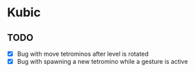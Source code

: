 # Kubic

## TODO

-   [x] Bug with move tetrominos after level is rotated
-   [x] Bug with spawning a new tetromino while a gesture is active
